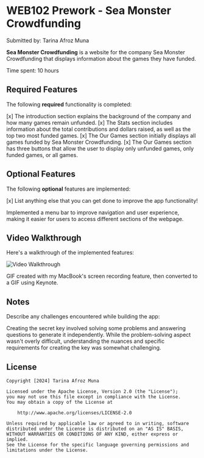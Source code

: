 # WEB102 Prework - Sea Monster Crowdfunding

Submitted by: Tarina Afroz Muna 

**Sea Monster Crowdfunding** is a website for the company Sea Monster Crowdfunding that displays information about the games they have funded.

Time spent: 10 hours 

## Required Features

The following **required** functionality is completed:

[x] The introduction section explains the background of the company and how many games remain unfunded.
[x] The Stats section includes information about the total contributions and dollars raised, as well as the top two most funded games.
[x] The Our Games section initially displays all games funded by Sea Monster Crowdfunding.
[x] The Our Games section has three buttons that allow the user to display only unfunded games, only funded games, or all games.

## Optional Features

The following **optional** features are implemented:

[x] List anything else that you can get done to improve the app functionality!

Implemented a menu bar to improve navigation and user experience, making it easier for users to access different sections of the webpage.

## Video Walkthrough

Here's a walkthrough of the implemented features:

<img src='assets/SeaMonsterCrownfounding.gif' title='Video Walkthrough' width='' alt='Video Walkthrough' />

GIF created with my MacBook's screen recording feature, then converted to a GIF using Keynote.

## Notes

Describe any challenges encountered while building the app:

Creating the secret key involved solving some problems and answering questions to generate it independently. While the problem-solving aspect wasn't overly difficult, understanding the nuances and specific requirements for creating the key was somewhat challenging.

## License

    Copyright [2024] Tarina Afroz Muna

    Licensed under the Apache License, Version 2.0 (the "License");
    you may not use this file except in compliance with the License.
    You may obtain a copy of the License at

        http://www.apache.org/licenses/LICENSE-2.0

    Unless required by applicable law or agreed to in writing, software
    distributed under the License is distributed on an "AS IS" BASIS,
    WITHOUT WARRANTIES OR CONDITIONS OF ANY KIND, either express or implied.
    See the License for the specific language governing permissions and
    limitations under the License.
